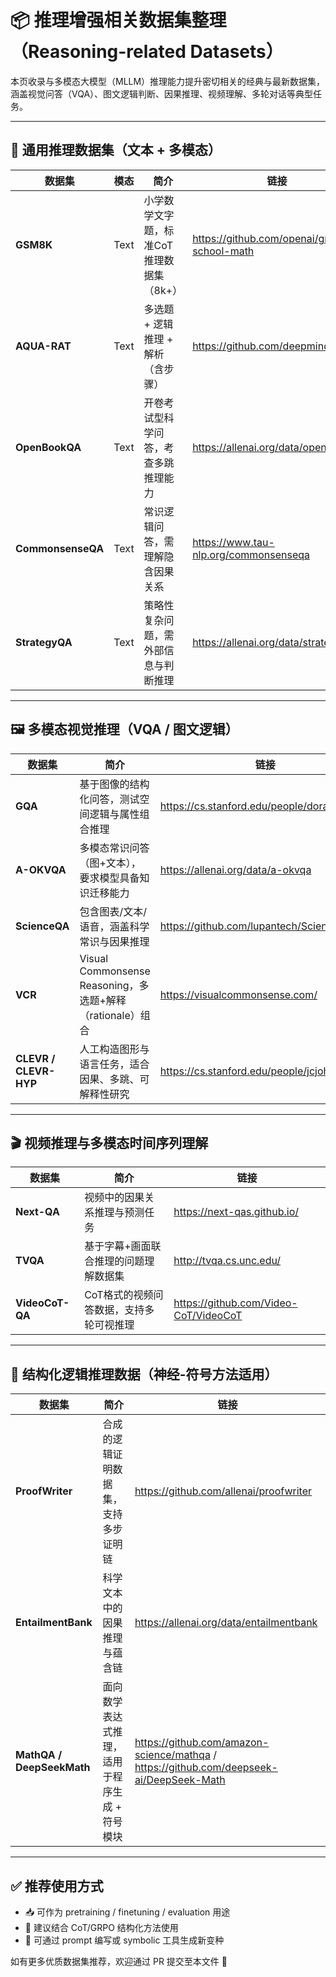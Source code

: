 # 📦 推理增强相关数据集整理（Reasoning-related Datasets）

本页收录与多模态大模型（MLLM）推理能力提升密切相关的经典与最新数据集，涵盖视觉问答（VQA）、图文逻辑判断、因果推理、视频理解、多轮对话等典型任务。

---

## 🧠 通用推理数据集（文本 + 多模态）

| 数据集 | 模态 | 简介 | 链接 |
|--------|------|------|------|
| **GSM8K** | Text | 小学数学文字题，标准CoT推理数据集（8k+） | https://github.com/openai/grade-school-math |
| **AQUA-RAT** | Text | 多选题 + 逻辑推理 + 解析（含步骤） | https://github.com/deepmind/AQuA |
| **OpenBookQA** | Text | 开卷考试型科学问答，考查多跳推理能力 | https://allenai.org/data/openbookqa |
| **CommonsenseQA** | Text | 常识逻辑问答，需理解隐含因果关系 | https://www.tau-nlp.org/commonsenseqa |
| **StrategyQA** | Text | 策略性复杂问题，需外部信息与判断推理 | https://allenai.org/data/strategyqa |

---

## 🖼️ 多模态视觉推理（VQA / 图文逻辑）

| 数据集 | 简介 | 链接 |
|--------|------|------|
| **GQA** | 基于图像的结构化问答，测试空间逻辑与属性组合推理 | https://cs.stanford.edu/people/dorarad/gqa/ |
| **A-OKVQA** | 多模态常识问答（图+文本），要求模型具备知识迁移能力 | https://allenai.org/data/a-okvqa |
| **ScienceQA** | 包含图表/文本/语音，涵盖科学常识与因果推理 | https://github.com/lupantech/ScienceQA |
| **VCR** | Visual Commonsense Reasoning，多选题+解释（rationale）组合 | https://visualcommonsense.com/ |
| **CLEVR / CLEVR-HYP** | 人工构造图形与语言任务，适合因果、多跳、可解释性研究 | https://cs.stanford.edu/people/jcjohns/clevr/ |

---

## 🎬 视频推理与多模态时间序列理解

| 数据集 | 简介 | 链接 |
|--------|------|------|
| **Next-QA** | 视频中的因果关系推理与预测任务 | https://next-qas.github.io/ |
| **TVQA** | 基于字幕+画面联合推理的问题理解数据集 | http://tvqa.cs.unc.edu/ |
| **VideoCoT-QA** | CoT格式的视频问答数据，支持多轮可视推理 | https://github.com/Video-CoT/VideoCoT |

---

## 🧪 结构化逻辑推理数据（神经-符号方法适用）

| 数据集 | 简介 | 链接 |
|--------|------|------|
| **ProofWriter** | 合成的逻辑证明数据集，支持多步证明链 | https://github.com/allenai/proofwriter |
| **EntailmentBank** | 科学文本中的因果推理与蕴含链 | https://allenai.org/data/entailmentbank |
| **MathQA / DeepSeekMath** | 面向数学表达式推理，适用于程序生成 + 符号模块 | https://github.com/amazon-science/mathqa / https://github.com/deepseek-ai/DeepSeek-Math |

---

## ✅ 推荐使用方式

- 📥 可作为 pretraining / finetuning / evaluation 用途
- 🔧 建议结合 CoT/GRPO 结构化方法使用
- 🧠 可通过 prompt 编写或 symbolic 工具生成新变种

如有更多优质数据集推荐，欢迎通过 PR 提交至本文件 🙌